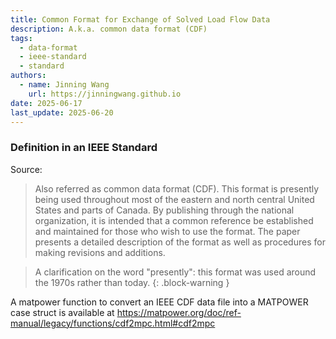 ```yaml
---
title: Common Format for Exchange of Solved Load Flow Data
description: A.k.a. common data format (CDF)
tags:
  - data-format
  - ieee-standard
  - standard
authors:
  - name: Jinning Wang
    url: https://jinningwang.github.io
date: 2025-06-17
last_update: 2025-06-20
---
```


### Definition in an IEEE Standard

Source: <d-cite key="ieee1973loadflow"></d-cite>

> Also referred as common data format (CDF). This format is presently being used throughout most of the eastern and north central United States and parts of Canada. By publishing through the national organization, it is intended that a common reference be established and maintained for those who wish to use the format. The paper presents a detailed description of the format as well as procedures for making revisions and additions.

<!-- prettier-ignore-start -->

> A clarification on the word "presently": this format was used around the 1970s rather than today.
{: .block-warning }

<!-- prettier-ignore-end -->

A matpower function to convert an IEEE CDF data file into a MATPOWER case struct is available at <https://matpower.org/doc/ref-manual/legacy/functions/cdf2mpc.html#cdf2mpc>
